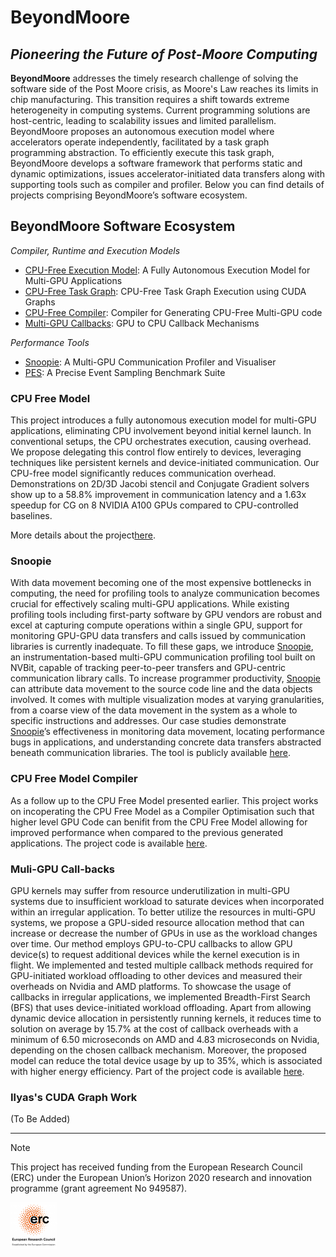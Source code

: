 # BeyondMoore
## _Pioneering the Future of Post-Moore Computing_

**BeyondMoore** addresses the timely research challenge of solving the software side of the Post Moore crisis, as Moore's Law reaches its limits in chip manufacturing. This transition requires a shift towards extreme heterogeneity in computing systems. Current programming solutions are host-centric, leading to scalability issues and limited parallelism. BeyondMoore proposes an autonomous execution model where accelerators operate independently, facilitated by a task graph programming abstraction. To efficiently execute this task graph, BeyondMoore develops a software framework that performs static and dynamic optimizations, issues accelerator-initiated data transfers along with supporting tools such as compiler and profiler. Below you can find details of projects comprising BeyondMoore’s software ecosystem. 


## BeyondMoore Software Ecosystem

_Compiler, Runtime and Execution Models_
* [CPU-Free Execution Model](#CPU-Free-Model): A Fully Autonomous Execution Model for Multi-GPU Applications 
* [CPU-Free Task Graph](#TaskGraph): CPU-Free Task Graph Execution using CUDA Graphs
* [CPU-Free Compiler](#CPU-Free-Model-Compiler): Compiler for Generating CPU-Free Multi-GPU code
* [Multi-GPU Callbacks](#Multi-GPU-Callbacks): GPU to CPU Callback Mechanisms
  
_Performance Tools_
* [Snoopie](#Snoopie): A Multi-GPU Communication Profiler and Visualiser
* [PES](#Precise-Event-Sampling): A Precise Event Sampling Benchmark Suite
  
### CPU Free Model

This project introduces a fully autonomous execution model for multi-GPU applications, eliminating CPU involvement beyond initial kernel launch. In conventional setups, the CPU orchestrates execution, causing overhead. We propose delegating this control flow entirely to devices, leveraging techniques like persistent kernels and device-initiated communication. Our CPU-free model significantly reduces communication overhead. Demonstrations on 2D/3D Jacobi stencil and Conjugate Gradient solvers show up to a 58.8% improvement in communication latency and a 1.63x speedup for CG on 8 NVIDIA A100 GPUs compared to CPU-controlled baselines.

More details about the project[here](https://github.com/ParCoreLab/CPU-Free-model).


### Snoopie

With data movement becoming one of the most expensive bottlenecks in computing, the need for profiling tools to analyze
communication becomes crucial for effectively scaling multi-GPU applications. While existing profiling tools including
first-party software by GPU vendors are robust and excel at capturing compute operations within a single GPU, support
for monitoring GPU-GPU data transfers and calls issued by communication libraries is currently inadequate. To fill these
gaps, we introduce [Snoopie](https://github.com/parcorelab/snoopie), an instrumentation-based multi-GPU
communication profiling tool built on NVBit, capable of tracking peer-to-peer transfers and GPU-centric
communication library calls. To increase programmer productivity, [Snoopie](https://github.com/parcorelab/snoopie)
can attribute data movement to the source code line and the data objects involved. It comes with multiple
visualization modes at varying granularities, from a coarse view of the data movement in the system as a whole to
specific instructions and addresses. Our case studies demonstrate [Snoopie](https://github.com/parcorelab/snoopie)’s
effectiveness in monitoring data movement, locating performance bugs in applications, and understanding concrete
data transfers abstracted beneath communication libraries. The tool is publicly available
[here](https://github.com/ParCoreLab/snoopie).


### CPU Free Model Compiler

As a follow up to the CPU Free Model presented earlier. This project works on incoperating the CPU Free Model as a
Compiler Optimisation such that higher level GPU Code can benifit from the CPU Free Model allowing for improved
performance when compared to the previous generated applications. The project code is available
[here](https://github.com/ParCoreLab/CPU-Free-Model-Compiler).

### Muli-GPU Call-backs

GPU kernels may suffer from resource underutilization in multi-GPU systems due to insufficient workload to saturate
devices when incorporated within an irregular application. To better utilize the resources in multi-GPU systems, we
propose a GPU-sided resource allocation method that can increase or decrease the number of GPUs in use as the workload
changes over time. Our method employs GPU-to-CPU callbacks to allow GPU device(s) to request additional devices while
the kernel execution is in flight. We implemented and tested multiple callback methods required for GPU-initiated
workload offloading to other devices and measured their overheads on Nvidia and AMD platforms. To showcase the usage of
callbacks in irregular applications, we implemented Breadth-First Search (BFS) that uses device-initiated workload
offloading. Apart from allowing dynamic device allocation in persistently running kernels, it reduces time to solution
on average by 15.7% at the cost of callback overheads with a minimum of 6.50 microseconds on AMD and 4.83 microseconds
on Nvidia, depending on the chosen callback mechanism. Moreover, the proposed model can reduce the total device usage by
up to 35%, which is associated with higher energy efficiency. Part of the project code is available [here](https://github.com/msasongko17/multigpu_callback).

### Ilyas's CUDA Graph Work

(To Be Added)


---

> [!NOTE]
> This project has received funding from the European Research Council (ERC) under the European Union’s Horizon 2020 research and innovation programme (grant agreement No 949587).

<img alt="ERC Logo" src="https://raw.githubusercontent.com/ParCoreLab/BeyondMoore/main/assets/erc_logo-150x150.png" width="75px">
